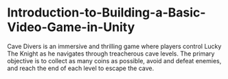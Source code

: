 # Introduction-to-Building-a-Basic-Video-Game-in-Unity
Cave Divers is an immersive and thrilling game where players control Lucky The Knight as he navigates through treacherous cave levels. The primary objective is to collect as many coins as possible, avoid and defeat enemies, and reach the end of each level to escape the cave.

